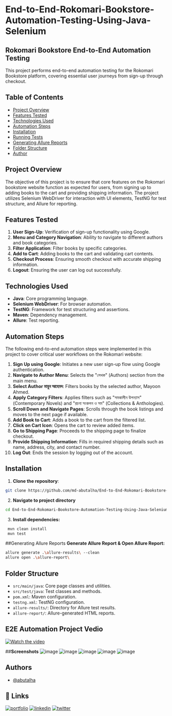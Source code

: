 # End-to-End-Rokomari-Bookstore-Automation-Testing-Using-Java-Selenium
## Rokomari Bookstore End-to-End Automation Testing

This project performs end-to-end automation testing for the Rokomari Bookstore platform, covering essential user journeys from sign-up through checkout.

## Table of Contents
- [Project Overview](#project-overview)
- [Features Tested](#features-tested)
- [Technologies Used](#technologies-used)
- [Automation Steps](#automation-steps)
- [Installation](#installation)
- [Running Tests](#running-tests)
- [Generating Allure Reports](#generating-allure-reports)
- [Folder Structure](#folder-structure)
- [Author](#author)

## Project Overview
The objective of this project is to ensure that core features on the Rokomari bookstore website function as expected for users, from signing up to adding books to the cart and providing shipping information. The project utilizes Selenium WebDriver for interaction with UI elements, TestNG for test structure, and Allure for reporting.

## Features Tested
1. **User Sign-Up**: Verification of sign-up functionality using Google.
2. **Menu and Category Navigation**: Ability to navigate to different authors and book categories.
3. **Filter Application**: Filter books by specific categories.
4. **Add to Cart**: Adding books to the cart and validating cart contents.
5. **Checkout Process**: Ensuring smooth checkout with accurate shipping information.
6. **Logout**: Ensuring the user can log out successfully.

## Technologies Used
- **Java**: Core programming language.
- **Selenium WebDriver**: For browser automation.
- **TestNG**: Framework for test structuring and assertions.
- **Maven**: Dependency management.
- **Allure**: Test reporting.

## Automation Steps
The following end-to-end automation steps were implemented in this project to cover critical user workflows on the Rokomari website:

1. **Sign Up using Google**: Initiates a new user sign-up flow using Google authentication.
2. **Navigate to Author Menu**: Selects the "লেখক" (Authors) section from the main menu.
3. **Select Author মায়ুন আহেমদ**: Filters books by the selected author, Mayoon Ahmed.
4. **Apply Category Filters**: Applies filters such as "সমকালীন উপন্যাস" (Contemporary Novels) and "রচনা সংকলন ও সম" (Collections & Anthologies).
5. **Scroll Down and Navigate Pages**: Scrolls through the book listings and moves to the next page if available.
6. **Add Book to Cart**: Adds a book to the cart from the filtered list.
7. **Click on Cart Icon**: Opens the cart to review added items.
8. **Go to Shipping Page**: Proceeds to the shipping page to finalize checkout.
9. **Provide Shipping Information**: Fills in required shipping details such as name, address, city, and contact number.
10. **Log Out**: Ends the session by logging out of the account.

## Installation
1. **Clone the repository**:
```bash
git clone https://github.com/md-abutalha/End-to-End-Rokomari-Bookstore-Automation-Testing-Using-Java-Selenium.git
```
2. **Navigate to project directory**
```bash
cd End-to-End-Rokomari-Bookstore-Automation-Testing-Using-Java-Selenium
```
3. **Install dependencies:**
```bash
 mvn clean install
 mvn test


```
##Generating Allure Reports
**Generate Allure Report & Open Allure Report:**
```bash
allure generate .\allure-results\ --clean
allure open .\allure-report\ 
```
## Folder Structure
- `src/main/java`: Core page classes and utilities.
- `src/test/java`: Test classes and methods.
- `pom.xml`: Maven configuration.
- `testng.xml`: TestNG configuration.
- `allure-results/`: Directory for Allure test results.
- `allure-report/`: Allure-generated HTML reports.

## E2E Automation Project Vedio
[![Watch the video](https://img.youtube.com/vi/2-FjDvooIL0/0.jpg)](https://youtu.be/2-FjDvooIL0)

##__Screenshots__
![image](https://github.com/user-attachments/assets/8051acdf-2627-4a5f-ab19-97f28adabf43)
![image](https://github.com/user-attachments/assets/441b2558-18eb-40a2-aa0f-9f82be6abe47)
![image](https://github.com/user-attachments/assets/55cd1ef6-b6d0-4fa9-8603-7dea53bd9343)
![image](https://github.com/user-attachments/assets/8a2252cd-2792-4402-ad68-4425165dd4ff)
![image](https://github.com/user-attachments/assets/3abc2846-bb35-4ff9-b9c0-94d581a64381)

## Authors

- [@abutalha](https://github.com/md-abutalha)


## 🔗 Links
[![portfolio](https://img.shields.io/badge/my_portfolio-000?style=for-the-badge&logo=ko-fi&logoColor=white)](https://github.com/md-abutalha)
[![linkedin](https://img.shields.io/badge/linkedin-0A66C2?style=for-the-badge&logo=linkedin&logoColor=white)](https://www.linkedin.com/in/abu-talha1/)
[![twitter](https://img.shields.io/badge/twitter-1DA1F2?style=for-the-badge&logo=twitter&logoColor=white)](https://x.com/abu_talha0x)







